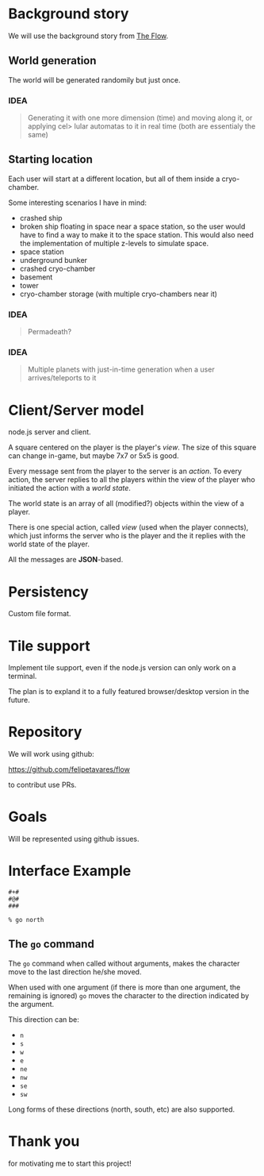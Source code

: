 # Background story

We will use the background story from [The Flow](http://ctrl-c.club/~philips/shortstories/2927938077851216750.html).

## World generation

The world will be generated randomily but just once.

### IDEA

> Generating it with one more dimension (time) and moving along it, or applying cel> lular automatas to it in real time (both are essentialy the same)

## Starting location

Each user will start at a different location, but all of them inside a cryo-chamber.

Some interesting scenarios I have in mind:

* crashed ship
* broken ship floating in space near a space station, so the user would have to find a way to make it to the space station. This would also need the implementation of multiple z-levels to simulate space.
* space station
* underground bunker
* crashed cryo-chamber
* basement
* tower
* cryo-chamber storage (with multiple cryo-chambers near it)

### IDEA

> Permadeath?

### IDEA

> Multiple planets with just-in-time generation when a user arrives/teleports to it

# Client/Server model

node.js server and client.

A square centered on the player is the player's *view*. The size of this square can change in-game, but maybe 7x7 or 5x5 is good.

Every message sent from the player to the server is an *action*. To every action, the server replies to all the players within the view of the player who initiated the action with a *world state*.

The world state is an array of all (modified?) objects within the view of a player.

There is one special action, called *view* (used when the player connects), which just informs the server who is the player and the it replies with the world state of the player.

All the messages are **JSON**-based.

# Persistency

Custom file format.

# Tile support 

Implement tile support, even if the node.js version can only work on a terminal.

The plan is to expland it to a fully featured browser/desktop version in the future.

# Repository

We will work using github:

https://github.com/felipetavares/flow

to contribut use PRs.

# Goals

Will be represented using github issues.

# Interface Example

```
#+#
#@#
###

% go north
```

## The `go` command

The `go` command when called without arguments, makes the character move
to the last direction he/she moved.

When used with one argument (if there is more than one argument, the remaining is ignored) `go` moves the character to the direction indicated by the argument.

This direction can be:

* `n`
* `s`
* `w`
* `e`
* `ne`
* `nw`
* `se`
* `sw`

Long forms of these directions (north, south, etc) are also supported.

# Thank you

for motivating me to start this project! 
